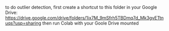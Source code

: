 to do outlier detection, first create a shortcut to this folder in your Google Drive:
https://drive.google.com/drive/folders/1ix7M_9mSfrh5TBDmq7d_Mk3gvETtnuqs?usp=sharing
then run Colab with your Goole Drive mounted
